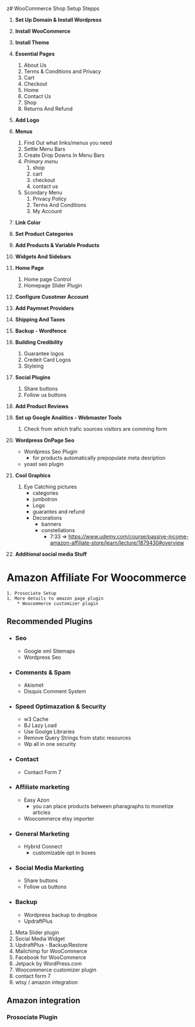 z# WooCommerce Shop Setup Stepps

1. **Set Up Domain & Install Wordpress**
1. **Install WooCommerce**
1. **Install Theme**
1. **Essential Pages**
    1. About Us
    1. Terms & Conditions and Privacy
    1. Cart
    1. Checkout
    1. Home
    1. Contact Us
    1. Shop
    1. Returns And Refund
1. **Add Logo**
1. **Menus**
    1. Find Out what links/menus you need
    1. Settle Menu Bars
    1. Create Drop Downs In Menu Bars
    1. *Primary menu*
        1. shop
        1. cart
        1. checkout
        1. contact us
    1. Scondary Menu
        1. Privacy Policy
        1. Terms And Conditions
        1. My Account
1. **Link Color**
1. **Set Product Categories**
1. **Add Products & Variable Products**
1. **Widgets And Sidebars**
1. **Home Page**
    1. Home page Control
    1. Homepage Slider Plugin  
1. **Configure Cusotmer Account**
1. **Add Paymnet Providers**
1. **Shipping And Taxes**
1. **Backup - Wordfence**
1. **Building Credibility**
    1. Guarantee logos
    1. Credeit Card Logos
    1. Styleing
1. **Social Plugins**
    1. Share buttons
    1. Follow us buttons
1. **Add Product Reviews**
1. **Set up Google Analitics - Webmaster Tools**
    1. Check from which trafic sources visitors are comming form
1. **Wordpress OnPage Seo**
    * Wordpress Seo Plugin
        * for products automatically prepopulate meta desription
    * yoast seo plugin
1. **Cool Graphics**
    1. Eye Catching pictures
        * categories
        * jumbotron
        * Logo
        * guarantes and refund
        * Decorations
            * banners
            * constellations
                * 7:33 => https://www.udemy.com/course/passive-income-amazon-affiliate-store/learn/lecture/1879430#overview

1. **Additional social media Stuff**

# Amazon Affiliate For Woocommerce
    1. Prosociate Setup
    1. More details to amazon page plugin
        * Woocommerce customizer plugin

## Recommended Plugins

* ### Seo
    * Google xml Sitemaps
    * Wordpress Seo

* ### Comments & Spam
    * Akismet
    * Disquis Comment System

* ### Speed Optimazation & Security
    * w3 Cache
    * BJ Lazy Load
    * Use Goolge Libraries
    * Remove Query Strings from static resources
    * Wp all in one security

* ### Contact
    * Contact Form 7

* ### Affiliate marketing
    * Easy Azon
        * you can place products between pharagraphs to monetize articles
    * Woocommerce etsy importer
* ### General Marketing
    * Hybrid Connect
        * customizable opt in boxes

* ### Social Media Marketing
    * Share buttons
    * Follow us buttons

* ### Backup
    * Wordpress backup to dropbox
    * UpdraftPlus

1. Meta Slider plugin
1. Social Media Widget
1. UpdraftPlus - Backup/Restore
1. Mailchimp for WooCommerce
1. Facebook for WooCommerce
1. Jetpack by WordPress.com
1. Woocommerce customizer plugin
1. contact form 7
1. wtsy / amazon integration

## Amazon integration

### Prosociate Plugin